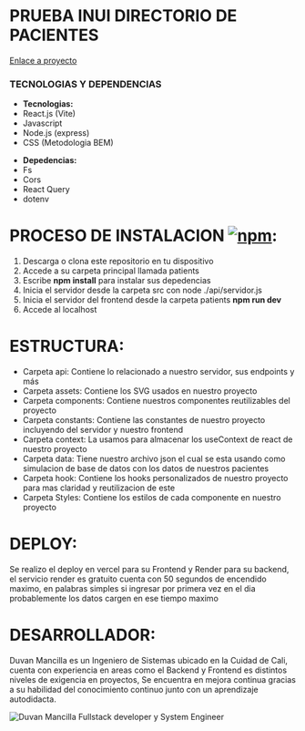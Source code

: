 # PRUEBA INUI DIRECTORIO DE PACIENTES
<a href="https://pacientes-inu-i.vercel.app/" target="_BLANK">Enlace a proyecto</a>
<h3>TECNOLOGIAS Y DEPENDENCIAS</h3>
<ul>
  <li><b>Tecnologias:</b></li>
  <li>React.js (Vite) </li> 
  <li>Javascript </li>
  <li>Node.js (express) </li>
  <li>CSS (Metodologia BEM) </li>
</ul>
<ul>
  <li><b>Depedencias:</b></li>
  <li>Fs</li>
  <li>Cors</li>
  <li>React Query</li>
  <li>dotenv</li>
</ul>

# PROCESO DE INSTALACION [![npm](https://img.shields.io/badge/npm-CB3837?logo=npm&logoColor=fff)](#):

<ol>
  <li>Descarga o clona este repositorio en tu dispositivo</li>
  <li>Accede a su carpeta principal llamada patients</li>
  <li>Escribe <b>npm install</b> para instalar sus depedencias</li>
  <li>Inicia el servidor desde la carpeta src con node ./api/servidor.js</li>
  <li>Inicia el servidor del frontend desde la carpeta patients <b>npm run dev</b></li>
  <li>Accede al localhost</li>
</ol>

# ESTRUCTURA:
<ul>
<li>Carpeta api: Contiene lo relacionado a nuestro servidor, sus endpoints y más</li>
<li>Carpeta assets: Contiene los SVG usados en nuestro proyecto</li>
<li>Carpeta components: Contiene nuestros componentes reutilizables del proyecto</li>
<li>Carpeta constants: Contiene las constantes de nuestro proyecto incluyendo del servidor y nuestro frontend</li>
<li>Carpeta context: La usamos para almacenar los useContext de react de nuestro proyecto</li>
<li>Carpeta data: Tiene nuestro archivo json el cual se esta usando como simulacion de base de datos con los datos de nuestros pacientes</li>
<li>Carpeta hook: Contiene los hooks personalizados de nuestro proyecto para mas claridad y reutilizacion de este</li>
<li>Carpeta Styles: Contiene los estilos de cada componente en nuestro proyecto</li>
</ul>

# DEPLOY:

<p>Se realizo el deploy en vercel para su Frontend y Render para su backend, el servicio render es gratuito cuenta con 50 segundos de encendido maximo, en palabras simples si ingresar por primera vez en el dia probablemente los datos cargen en ese tiempo maximo</p>

# DESARROLLADOR:

<p>Duvan Mancilla es un Ingeniero de Sistemas ubicado en la Cuidad de Cali, cuenta con experiencia en areas como el Backend y Frontend es distintos niveles de exigencia en proyectos,
  Se encuentra en mejora continua gracias a su habilidad del conocimiento continuo junto con un aprendizaje autodidacta.
</p>

<img src="https://media.licdn.com/dms/image/v2/D4E03AQFdT9DuKzDuYw/profile-displayphoto-shrink_200_200/profile-displayphoto-shrink_200_200/0/1723828484621?e=1744848000&v=beta&t=AdV0zfvmvlV4DVz4C3Zd4iKLJztafRsogv-On389kdo" alt="Duvan Mancilla Fullstack developer y System Engineer" />
